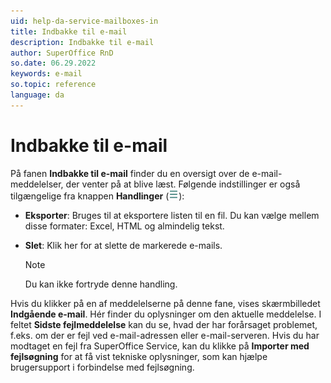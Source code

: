 ```yaml
---
uid: help-da-service-mailboxes-in
title: Indbakke til e-mail
description: Indbakke til e-mail
author: SuperOffice RnD
so.date: 06.29.2022
keywords: e-mail
so.topic: reference
language: da
---
```


# Indbakke til e-mail

På fanen **Indbakke til e-mail** finder du en oversigt over de e-mail-meddelelser, der venter på at blive læst. Følgende indstillinger er også tilgængelige fra knappen **Handlinger** (![ikon][img1]):

* **Eksporter**: Bruges til at eksportere listen til en fil. Du kan vælge mellem disse formater: Excel, HTML og almindelig tekst.

* **Slet**: Klik her for at slette de markerede e-mails.

    > [!NOTE]
    > Du kan ikke fortryde denne handling.

Hvis du klikker på en af meddelelserne på denne fane, vises skærmbilledet **Indgående e-mail**. Hér finder du oplysninger om den aktuelle meddelelse. I feltet **Sidste fejlmeddelelse** kan du se, hvad der har forårsaget problemet, f.eks. om der er fejl ved e-mail-adressen eller e-mail-serveren. Hvis du har modtaget en fejl fra SuperOffice Service, kan du klikke på **Importer med fejlsøgning** for at få vist tekniske oplysninger, som kan hjælpe brugersupport i forbindelse med fejlsøgning.

<!-- Referenced links -->

<!-- Referenced images -->
[img1]: ../../../../../media/icons/btn-menu.png

